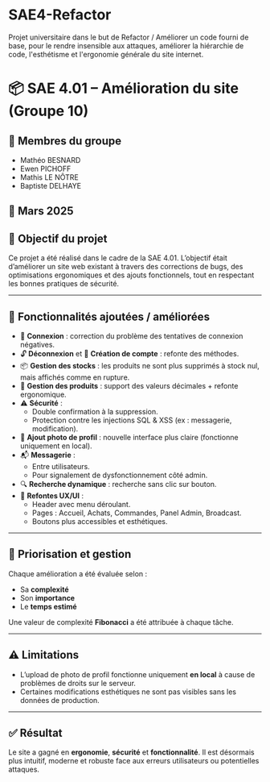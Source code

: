 # SAE4-Refactor
Projet universitaire dans le but de Refactor / Améliorer un code fourni de base, pour le rendre insensible aux attaques, améliorer la hiérarchie de code, l'esthétisme et l'ergonomie générale du site internet.


# 📦 SAE 4.01 – Amélioration du site (Groupe 10)

## 👥 Membres du groupe
- Mathéo BESNARD  
- Ewen PICHOFF  
- Mathis LE NÔTRE  
- Baptiste DELHAYE  

## 📅 Mars 2025

## 📝 Objectif du projet
Ce projet a été réalisé dans le cadre de la SAE 4.01. L’objectif était d’améliorer un site web existant à travers des corrections de bugs, des optimisations ergonomiques et des ajouts fonctionnels, tout en respectant les bonnes pratiques de sécurité.

---

## 🔧 Fonctionnalités ajoutées / améliorées

- 🔐 **Connexion** : correction du problème des tentatives de connexion négatives.
- 🔓 **Déconnexion** et 🔑 **Création de compte** : refonte des méthodes.
- 📦 **Gestion des stocks** : les produits ne sont plus supprimés à stock nul, mais affichés comme en rupture.
- 🛒 **Gestion des produits** : support des valeurs décimales + refonte ergonomique.
- ⚠️ **Sécurité** :
  - Double confirmation à la suppression.
  - Protection contre les injections SQL & XSS (ex : messagerie, modification).
- 👤 **Ajout photo de profil** : nouvelle interface plus claire (fonctionne uniquement en local).
- 📬 **Messagerie** :
  - Entre utilisateurs.
  - Pour signalement de dysfonctionnement côté admin.
- 🔍 **Recherche dynamique** : recherche sans clic sur bouton.
- 🎨 **Refontes UX/UI** :
  - Header avec menu déroulant.
  - Pages : Accueil, Achats, Commandes, Panel Admin, Broadcast.
  - Boutons plus accessibles et esthétiques.

---

## 🧠 Priorisation et gestion
Chaque amélioration a été évaluée selon :
- Sa **complexité**
- Son **importance**
- Le **temps estimé**

Une valeur de complexité **Fibonacci** a été attribuée à chaque tâche.

---

## ⚠️ Limitations
- L’upload de photo de profil fonctionne uniquement **en local** à cause de problèmes de droits sur le serveur.
- Certaines modifications esthétiques ne sont pas visibles sans les données de production.

---

## ✅ Résultat
Le site a gagné en **ergonomie**, **sécurité** et **fonctionnalité**. Il est désormais plus intuitif, moderne et robuste face aux erreurs utilisateurs ou potentielles attaques.
